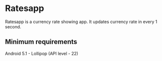 # Ratesapp
Ratesapp is a currency rate showing app. It updates currency rate in every 1 second. 
## Minimum requirements
Android 5.1 - Lollipop (API level - 22)


